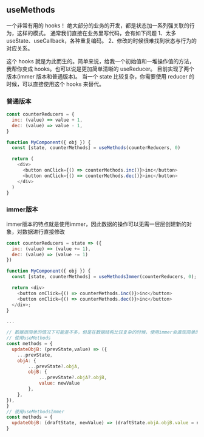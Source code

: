 ## useMethods

一个非常有用的 hooks！
绝大部分的业务的开发，都是状态加一系列强关联的行为，这样的模式。
通常我们直接在业务里写代码，会有如下问题
1、太多 useState、useCallback，各种重复编码。
2、修改的时候很难找到状态与行为的对应关系。

这个 hooks 就是为此而生的。简单来说，给我一个初始值和一堆操作值的方法，我帮你变成 hooks。也可以说是更加简单清晰的 useReducer。
目前实现了两个版本(immer 版本和普通版本)。
当一个 state 比较复杂，你需要使用 reducer 的时候，可以直接使用这个 hooks 来替代。

### 普通版本
```javascript
const counterReducers = {
  inc: (value) => value + 1,
  dec: (value) => value - 1,
}

function MyComponent({ obj }) {
  const [state, counterMethods] = useMethods(counterReducers, 0)

  return (
    <div>
      <button onClick={() => counterMethods.inc()}>inc</button>
      <button onClick={() => counterMethods.dec()}>inc</button>
    </div>
  )
}
```

### immer版本
immer版本的特点就是使用immer，因此数据的操作可以无需一层层创建新的对象，对数据进行直接修改
```javascript
const counterReducers = state => ({
  inc: (value) => (value += 1),
  dec: (value) => (value -= 1)
})

function MyComponent({ obj }) {
  const [state, counterMethods] = useMethodsImmer(counterReducers, 0);

  return <div>
    <button onClick={() => counterMethods.inc()}>inc</button>
    <button onClick={() => counterMethods.dec()}>inc</button>
  </div>;
}

...

// 数据很简单的情况下可能差不多，但是在数据结构比较复杂的时候，使用immer会直观简单的多
// 使用useMethods
const methods = {
  updateObjB: (prevState,value) => ({
    ...prevState,
    objA: {
        ...prevState?.objA,
        objB: {
            ...prevState?.objA?.objB,
            value: newValue
        },
    },
}),
}
// 使用useMethodsImmer
const methods = {
  updateObjB: (draftState, newValue) => (draftState.objA.objB.value = newValue),
}

```
